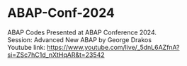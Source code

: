 # ABAP-Conf-2024
ABAP Codes Presented at ABAP Conference 2024.<br/>
Session: Advanced New ABAP by George Drakos<br/>
Youtube link: https://www.youtube.com/live/_5dnL6AZfnA?si=ZSc7hC1d_nXtHqAR&t=23542<br/>
